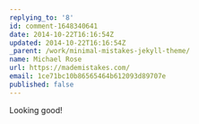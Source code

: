 ```yaml
---
replying_to: '8'
id: comment-1648340641
date: 2014-10-22T16:16:54Z
updated: 2014-10-22T16:16:54Z
_parent: /work/minimal-mistakes-jekyll-theme/
name: Michael Rose
url: https://mademistakes.com/
email: 1ce71bc10b86565464b612093d89707e
published: false
---
```


Looking good!
